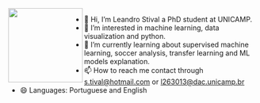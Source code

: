 <img align="left" height="150" src="https://media.giphy.com/media/NHUONhmbo448/giphy.gif"/>
<!-- <img align="left" height="200" src="https://media.giphy.com/media/tOFKFDbeh9V7y/giphy.gif"/> -->


- 👋 Hi, I’m Leandro Stival a PhD student at UNICAMP.
- 👀 I’m interested in machine learning, data visualization and python.
- 🌱 I’m currently learning about supervised machine learning, soccer analysis, transfer learning and ML models explanation.
- 📫 How to reach me contact through  s.tival@hotmail.com or l263013@dac.unicamp.br
- 😄 Languages: Portuguese and English

<!--
**lstival/lstival** is a ✨ _special_ ✨ repository because its `README.md` (this file) appears on your GitHub profile.

Here are some ideas to get you started:
### Hi there 👋

-->
